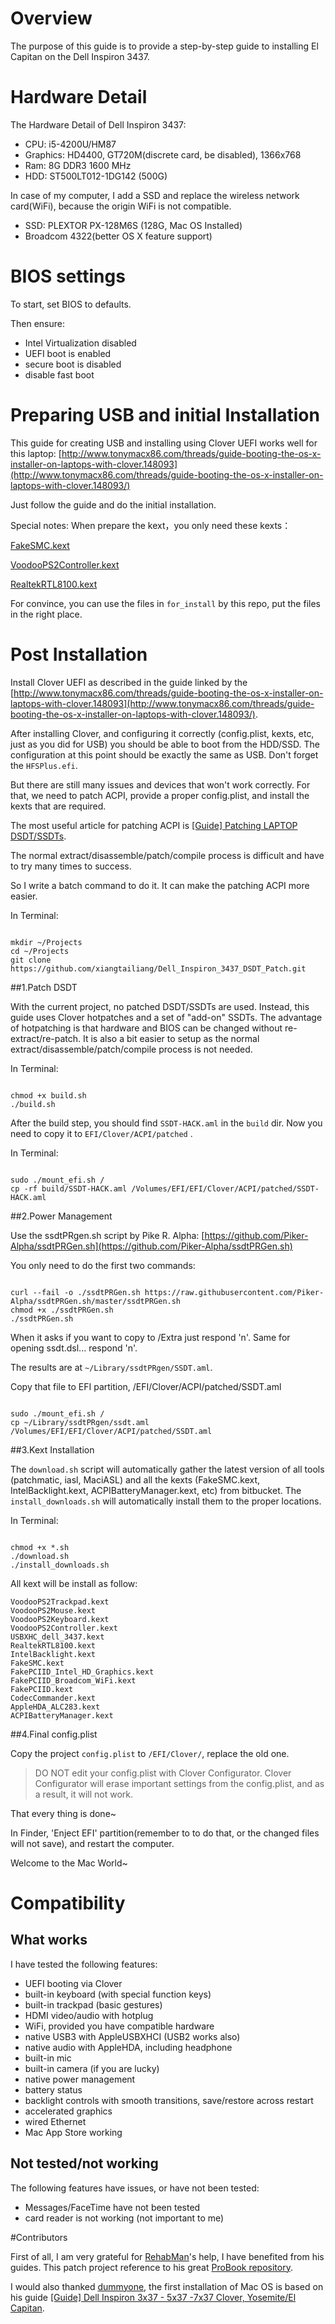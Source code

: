 # Overview

The purpose of this guide is to provide a step-by-step guide to installing El Capitan on the Dell Inspiron 3437.


# Hardware Detail

The Hardware Detail of Dell Inspiron 3437:

- CPU: i5-4200U/HM87
- Graphics: HD4400, GT720M(discrete card, be disabled), 1366x768
- Ram: 8G DDR3 1600 MHz
- HDD: ST500LT012-1DG142 (500G)

In case of my computer, I add  a SSD and replace the wireless network card(WiFi), because the origin WiFi is not compatible.

- SSD: PLEXTOR PX-128M6S (128G, Mac OS Installed)
- Broadcom 4322(better OS X feature support)


# BIOS settings

To start, set BIOS to defaults.

Then ensure:

- Intel Virtualization disabled
- UEFI boot is enabled
- secure boot is disabled
- disable fast boot


# Preparing USB and initial Installation

This guide for creating USB and installing using Clover UEFI works well for this laptop: [http://www.tonymacx86.com/threads/guide-booting-the-os-x-installer-on-laptops-with-clover.148093](http://www.tonymacx86.com/threads/guide-booting-the-os-x-installer-on-laptops-with-clover.148093/)

Just follow the guide and do the initial installation.

Special notes:
When prepare the kext，you only need these kexts：

[FakeSMC.kext](https://github.com/RehabMan/OS-X-FakeSMC-kozlek)

[VoodooPS2Controller.kext](https://github.com/RehabMan/OS-X-Voodoo-PS2-Controller)

[RealtekRTL8100.kext](http://www.insanelymac.com/forum/topic/296190-driver-for-realteks-rtl810x-fast-ethernet-series/)

For convince, you can use the files in `for_install` by this repo, put the files in the right place.

# Post Installation

Install Clover UEFI as described in the guide linked by the [http://www.tonymacx86.com/threads/guide-booting-the-os-x-installer-on-laptops-with-clover.148093](http://www.tonymacx86.com/threads/guide-booting-the-os-x-installer-on-laptops-with-clover.148093/).

After installing Clover, and configuring it correctly (config.plist, kexts, etc, just as you did for USB) you should be able to boot from the HDD/SSD. The configuration at this point should be exactly the same as USB. Don't forget the `HFSPlus.efi`.

But there are still many issues and devices that won't work correctly. For that, we need to patch ACPI, provide a proper config.plist, and install the kexts that are required.

The most useful article for patching ACPI is [[Guide] Patching LAPTOP DSDT/SSDTs](http://www.tonymacx86.com/threads/guide-patching-laptop-dsdt-ssdts.152573/).

The normal extract/disassemble/patch/compile process is difficult and have to try many times to success.

So I write a batch command to do it. It can make the patching ACPI more easier.

In Terminal:

```shell

mkdir ~/Projects
cd ~/Projects
git clone https://github.com/xiangtailiang/Dell_Inspiron_3437_DSDT_Patch.git

```

##1.Patch DSDT

With the current project, no patched DSDT/SSDTs are used. Instead, this guide uses Clover hotpatches and a set of "add-on" SSDTs. 
The advantage of hotpatching is that hardware and BIOS can be changed without re-extract/re-patch. It is also a bit easier to setup as the normal extract/disassemble/patch/compile process is not needed.

In Terminal:
```shell

chmod +x build.sh
./build.sh

```
After the build step, you should find `SSDT-HACK.aml` in the `build` dir.
Now you need to copy it to `EFI/Clover/ACPI/patched` .

In Terminal:
```shell

sudo ./mount_efi.sh /
cp -rf build/SSDT-HACK.aml /Volumes/EFI/EFI/Clover/ACPI/patched/SSDT-HACK.aml

```

##2.Power Management

Use the ssdtPRgen.sh script by Pike R. Alpha: [https://github.com/Piker-Alpha/ssdtPRGen.sh](https://github.com/Piker-Alpha/ssdtPRGen.sh)

You only need to do the first two commands:

```shell

curl --fail -o ./ssdtPRGen.sh https://raw.githubusercontent.com/Piker-Alpha/ssdtPRGen.sh/master/ssdtPRGen.sh
chmod +x ./ssdtPRGen.sh
./ssdtPRGen.sh

```

When it asks if you want to copy to /Extra just respond 'n'. Same for opening ssdt.dsl... respond 'n'.

The results are at `~/Library/ssdtPRgen/SSDT.aml`.

Copy that file to EFI partition, /EFI/Clover/ACPI/patched/SSDT.aml

```shell

sudo ./mount_efi.sh /
cp ~/Library/ssdtPRgen/ssdt.aml /Volumes/EFI/EFI/Clover/ACPI/patched/SSDT.aml

```

##3.Kext Installation

The `download.sh` script will automatically gather the latest version of all tools (patchmatic, iasl, MaciASL) and all the kexts (FakeSMC.kext, IntelBacklight.kext, ACPIBatteryManager.kext, etc) from bitbucket. The `install_downloads.sh` will automatically install them to the proper locations.

In Terminal:
```shell

chmod +x *.sh
./download.sh
./install_downloads.sh

```

All kext will be install as follow:

```code
VoodooPS2Trackpad.kext
VoodooPS2Mouse.kext
VoodooPS2Keyboard.kext
VoodooPS2Controller.kext
USBXHC_dell_3437.kext
RealtekRTL8100.kext
IntelBacklight.kext
FakeSMC.kext
FakePCIID_Intel_HD_Graphics.kext
FakePCIID_Broadcom_WiFi.kext
FakePCIID.kext
CodecCommander.kext
AppleHDA_ALC283.kext
ACPIBatteryManager.kext

```


##4.Final config.plist

Copy the  project `config.plist` to `/EFI/Clover/`, replace the old one.

>DO NOT edit your config.plist with Clover Configurator. Clover Configurator will erase important settings from the config.plist, and as a result, it will not work.


That every thing is done~

In Finder, 'Enject EFI' partition(remember to to do that, or the changed files will not save), and restart the computer.

Welcome to the Mac World~

# Compatibility

## What works

I have tested the following features:

- UEFI booting via Clover
- built-in keyboard (with special function keys)
- built-in trackpad (basic gestures)
- HDMI video/audio with hotplug
- WiFi, provided you have compatible hardware
- native USB3 with AppleUSBXHCI (USB2 works also)
- native audio with AppleHDA, including headphone
- built-in mic
- built-in camera (if you are lucky)
- native power management
- battery status
- backlight controls with smooth transitions, save/restore across restart
- accelerated graphics
- wired Ethernet
- Mac App Store working

## Not tested/not working

The following features have issues, or have not been tested:

- Messages/FaceTime have not been tested
- card reader is not working (not important to me)



#Contributors

First of all, I am very grateful for [RehabMan](http://www.tonymacx86.com/members/rehabman.429483/)'s help, I have benefited from his guides.
This patch project reference to his great [ProBook repository](https://github.com/RehabMan/HP-ProBook-4x30s-DSDT-Patch).

I would also thanked [dummyone](http://www.tonymacx86.com/members/dummyone.1414358/), the first installation of Mac OS is based on his guide [[Guide] Dell Inspiron 3x37 - 5x37 -7x37 Clover, Yosemite/El Capitan](http://www.tonymacx86.com/threads/guide-dell-inspiron-3x37-5x37-7x37-clover-yosemite-el-capitan.177410/).

